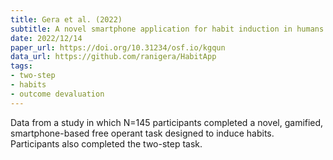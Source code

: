 ```yaml
---
title: Gera et al. (2022)
subtitle: A novel smartphone application for habit induction in humans
date: 2022/12/14
paper_url: https://doi.org/10.31234/osf.io/kgqun
data_url: https://github.com/ranigera/HabitApp
tags:
- two-step
- habits
- outcome devaluation
---
```


Data from a study in which N=145 participants completed a novel, gamified, smartphone-based free operant task designed to induce habits. Participants also completed the two-step task.
